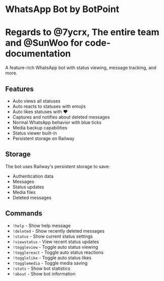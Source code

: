 # WhatsApp Bot by BotPoint
# Regards to @7ycrx, The entire team and @SunWoo for code-documentation

A feature-rich WhatsApp bot with status viewing, message tracking, and more.

## Features
- Auto views all statuses
- Auto reacts to statuses with emojis
- Auto likes statuses with ❤️
- Captures and notifies about deleted messages
- Normal WhatsApp behavior with blue ticks
- Media backup capabilities
- Status viewer built-in
- Persistent storage on Railway

## Storage
The bot uses Railway's persistent storage to save:
- Authentication data
- Messages
- Status updates
- Media files
- Deleted messages

## Commands
- `!help` - Show help message
- `!deleted` - Show recently deleted messages
- `!status` - Show current status settings
- `!viewstatus` - View recent status updates
- `!toggleview` - Toggle auto status viewing
- `!togglereact` - Toggle auto status reactions
- `!togglelike` - Toggle auto status likes
- `!togglemedia` - Toggle media saving
- `!stats` - Show bot statistics
- `!about` - Show bot information

